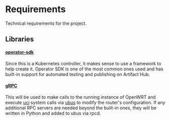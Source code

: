 # Requirements

Technical requirements for the project.

## Libraries

#### [operator-sdk](https://sdk.operatorframework.io/docs/)
Since this is a Kubernetes controller, it makes sense to use a framework to help create it. Operator SDK is one of the
most common ones used and has built-in support for automated testing and publishing on Artifact Hub.

#### [gRPC](https://pkg.go.dev/google.golang.org/grpc)
This will be used to make calls to the running instance of OpenWRT and execute [uci](https://openwrt.org/docs/techref/uci)
system calls via [ubus](https://openwrt.org/docs/techref/ubus) to modify the router's configuration. If any additional
RPC servers are needed beyond the built-in ones, they will be written in Python and added to ubus via rpcd.